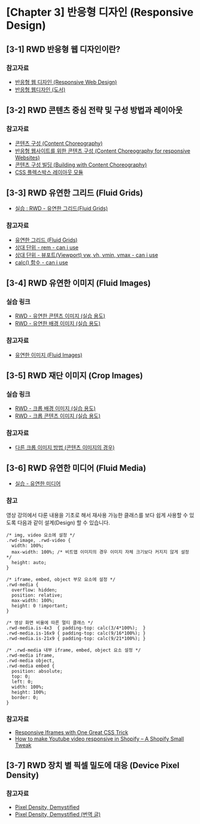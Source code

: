 # [Chapter 3] 반응형 디자인 (Responsive Design)

## [3-1] RWD 반응형 웹 디자인이란?

### 참고자료
- [반응형 웹 디자인 (Responsive Web Design)](http://alistapart.com/article/responsive-web-design)
- [반응형 웹디자인 (도서)](http://book.naver.com/bookdb/book_detail.nhn?bid=12712464)

## [3-2] RWD 콘텐츠 중심 전략 및 구성 방법과 레이아웃

### 참고자료
- [콘텐츠 구성 (Content Choreography)](https://trentwalton.com/2011/07/14/content-choreography/)
- [반응형 웹사이트를 위한 콘텐츠 구성 (Content Choreography for responsive Websites)](https://blog.kulturbanause.de/2013/12/content-choreography-fur-responsive-websites/)
- [콘텐츠 구성 빌딩 (Building with Content Choreography)](https://fastcampus.teachable.com/courses/291242/lectures/jordanm.co.uk/2012/04/26/building-with-content-choreography.html)
- [CSS 플렉스박스 레이아웃 모듈](https://www.w3.org/TR/css-flexbox-1/)

## [3-3] RWD 유연한 그리드 (Fluid Grids)

- [실습 : RWD - 유연한 그리드(Fluid Grids)](https://codepen.io/fireworks80/pen/eKBEzy)

### 참고자료
- [유연한 그리드 (Fluid Grids)](http://alistapart.com/article/fluidgrids)
- [상대 단위 - rem - can i use](https://caniuse.com/#feat=rem)
- [상대 단위 - 뷰포트(Viewport) vw, vh, vmin, vmax - can i use](https://caniuse.com/#feat=viewport-units)
- [calc() 함수 - can i use](https://caniuse.com/#feat=calc)

## [3-4] RWD 유연한 이미지 (Fluid Images)

### 실습 링크

- [RWD - 유연한 콘텐츠 이미지 (실습 용도)](https://codepen.io/yamoo9/pen/geVPNb)
- [RWD - 유연한 배경 이미지 (실습 용도)](https://codepen.io/yamoo9/pen/GxVjWz)

### 참고자료
- [유연한 이미지 (Fluid Images)](https://alistapart.com/article/fluid-images)

## [3-5] RWD 재단 이미지 (Crop Images)

### 실습 링크

- [RWD - 크롭 배경 이미지 (실습 용도)](https://codepen.io/fireworks80/pen/pKNrKa)
- [RWD - 크롭 콘텐츠 이미지 (실습 용도)](https://codepen.io/fireworks80/pen/XYNaYx)

### 참고자료

- [다른 크롭 이미지 방법 (콘텐츠 이미지의 경우)](https://stackoverflow.com/questions/18247356/how-to-center-crop-an-image-img-in-fluid-width-container?utm_medium=organic&utm_source=google_rich_qa&utm_campaign=google_rich_qa)

## [3-6] RWD 유연한 미디어 (Fluid Media)

- [실습 - 유연한 미디어](https://codepen.io/fireworks80/pen/zaoEvQ)

### 참고
영상 강의에서 다룬 내용을 기초로 해서 재사용 가능한 클래스를 보다 쉽게 
사용할 수 있도록 다음과 같이 설계(Design) 할 수 있습니다.

    /* img, video 요소에 설정 */
    .rwd-image, .rwd-video {
      width: 100%;
      max-width: 100%; /* 비트맵 이미지의 경우 이미지 자체 크기보다 커지지 않게 설정 */
      height: auto;
    }

    /* iframe, embed, object 부모 요소에 설정 */
    .rwd-media {
      overflow: hidden;
      position: relative;
      max-width: 100%;
      height: 0 !important;
    }

    /* 영상 화면 비율에 따른 멀티 클래스 */
    .rwd-media.is-4x3  { padding-top: calc(3/4*100%);  }
    .rwd-media.is-16x9 { padding-top: calc(9/16*100%); }
    .rwd-media.is-21x9 { padding-top: calc(9/21*100%); }

    /* .rwd-media 내부 iframe, embed, object 요소 설정 */
    .rwd-media iframe,
    .rwd-media object,
    .rwd-media embed {
      position: absolute;
      top: 0;
      left: 0;
      width: 100%;
      height: 100%;
      border: 0;
    }

### 참고자료
- [Responsive Iframes with One Great CSS Trick](https://blog.theodo.fr/2018/01/responsive-iframes-css-trick/)
- [How to make Youtube video responsive in Shopify – A Shopify Small Tweak](https://medium.com/specialist-channel-best-way-to-get-shopify-hel/how-to-make-youtube-video-responsive-in-shopify-a-shopify-small-tweak-3c70ddd1c253)

## [3-7] RWD 장치 별 픽셀 밀도에 대응 (Device Pixel Density)

### 참고자료
- [Pixel Density, Demystified](https://medium.com/@pnowelldesign/pixel-density-demystified-a4db63ba2922)
- [Pixel Density, Demystified (번역 글)](https://brunch.co.kr/@blackindigo-red/18)